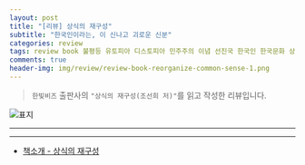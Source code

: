 ```yaml
---  
layout: post  
title: "[리뷰] 상식의 재구성"  
subtitle: "한국인이라는, 이 신나고 괴로운 신분"  
categories: review  
tags: review book 불평등 유토피아 디스토피아 민주주의 이념 선진국 한국인 한국문화 상식 재구성    
comments: true  
header-img: img/review/review-book-reorganize-common-sense-1.png
---  
```

  
> `한빛비즈` 출판사의 `"상식의 재구성(조선희 저)"`를 읽고 작성한 리뷰입니다.  

![표지](https://theorydb.github.io/assets/img/review/review-book-reorganize-common-sense-1.png)  

---

---

* [책소개 - 상식의 재구성](http://www.yes24.com/Product/Goods/102469979)


